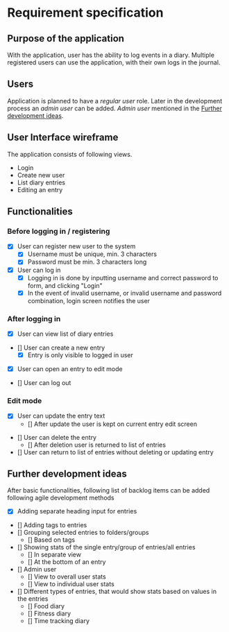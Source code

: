 # Requirement specification

## Purpose of the application

With the application, user has the ability to log events in a diary. Multiple registered users can use the application, with their own logs in the journal.

## Users

Application is planned to have a _regular user_ role. Later in the development process an _admin user_ can be added. _Admin user_ mentioned in the [Further development ideas](#further-development-ideas).

## User Interface wireframe

The application consists of following views.

- Login
- Create new user
- List diary entries
- Editing an entry

## Functionalities

### Before logging in / registering

- [x] User can register new user to the system
    - [x] Username must be unique, min. 3 characters
    - [x] Password must be min. 3 characters long

- [x] User can log in
    - [x] Logging in is done by inputting username and correct password to form, and clicking "Login"
    - [x] In the event of invalid username, or invalid username and password combination, login screen notifies the user

### After logging in

- [x] User can view list of diary entries
- [] User can create a new entry
  - [x] Entry is only visible to logged in user
- [x] User can open an entry to edit mode
- [] User can log out

### Edit mode

- [x] User can update the entry text
    - [] After update the user is kept on current entry edit screen
- [] User can delete the entry
    - [] After deletion user is returned to list of entries
- [] User can return to list of entries without deleting or updating entry

## Further development ideas

After basic functionalities, following list of backlog items can be added following agile development methods

- [x] Adding separate heading input for entries
- [] Adding tags to entries
- [] Grouping selected entries to folders/groups
    - [] Based on tags
- [] Showing stats of the single entry/group of entries/all entries
    - [] In separate view
    - [] At the bottom of an entry
- [] Admin user
    - [] View to overall user stats
    - [] View to individual user stats
- [] Different types of entries, that would show stats based on values in the entries
    - [] Food diary
    - [] Fitness diary
    - [] Time tracking diary
